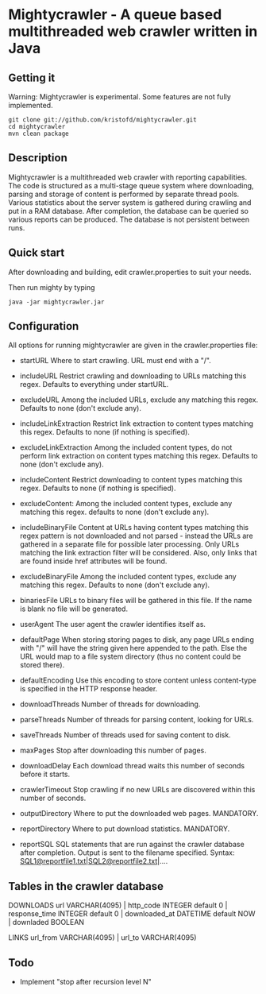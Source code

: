 Mightycrawler - A queue based multithreaded web crawler written in Java
=======================================================================

Getting it
-----------

Warning: Mightycrawler is experimental. Some features are not fully implemented.

    git clone git://github.com/kristofd/mightycrawler.git
    cd mightycrawler
    mvn clean package


Description
-----------

Mightycrawler is a multithreaded web crawler with reporting capabilities. The code is structured as a multi-stage queue system where downloading, parsing and storage of content is performed by separate thread pools. Various statistics about the server system is gathered during crawling and put in a RAM database. After completion, the database can be queried so various reports can be produced. The database is not persistent between runs.


Quick start
-----------

After downloading and building, edit crawler.properties to suit your needs.

Then run mighty by typing

	java -jar mightycrawler.jar


Configuration
-------------

All options for running mightycrawler are given in the crawler.properties file:

* startURL
Where to start crawling. URL must end with a "/".

* includeURL
Restrict crawling and downloading to URLs matching this regex. Defaults to everything under startURL.

* excludeURL
Among the included URLs, exclude any matching this regex. Defaults to none (don't exclude any).

* includeLinkExtraction
Restrict link extraction to content types matching this regex. Defaults to none (if nothing is specified).

* excludeLinkExtraction
Among the included content types, do not perform link extraction on content types matching this regex. Defaults to none (don't exclude any).

* includeContent
Restrict downloading to content types matching this regex. Defaults to none (if nothing is specified).

* excludeContent:
Among the included content types, exclude any matching this regex. defaults to none (don't exclude any).

* includeBinaryFile
Content at URLs having content types matching this regex pattern is not downloaded and not parsed - instead the URLs are gathered in a separate file for possible later processing. Only URLs matching the link extraction filter will be considered. Also, only links that are found inside href attributes will be found.

* excludeBinaryFile
Among the included content types, exclude any matching this regex. Defaults to none (don't exclude any).

* binariesFile
URLs to binary files will be gathered in this file. If the name is blank no file will be generated.

* userAgent
The user agent the crawler identifies itself as.

* defaultPage
When storing storing pages to disk, any page URLs ending with "/" will have the string given here appended to the path. Else the URL would map to a file system directory (thus no content could be stored there).

* defaultEncoding
Use this encoding to store content unless content-type is specified in the HTTP response header.

* downloadThreads
Number of threads for downloading.

* parseThreads
Number of threads for parsing content, looking for URLs.

* saveThreads
Number of threads used for saving content to disk.

* maxPages
Stop after downloading this number of pages.

* downloadDelay
Each download thread waits this number of seconds before it starts.

* crawlerTimeout
Stop crawling if no new URLs are discovered within this number of seconds.

* outputDirectory
Where to put the downloaded web pages. MANDATORY.

* reportDirectory
Where to put download statistics. MANDATORY.

* reportSQL
SQL statements that are run against the crawler database after completion. Output is sent to the filename specified. Syntax: SQL1@reportfile1.txt|SQL2@reportfile2.txt|....


Tables in the crawler database
------------------------------

DOWNLOADS
url VARCHAR(4095) | http_code INTEGER default 0 | response_time INTEGER default 0 | downloaded_at DATETIME default NOW | downladed BOOLEAN

LINKS
url_from VARCHAR(4095) | url_to VARCHAR(4095)


Todo
----

* Implement "stop after recursion level N" 